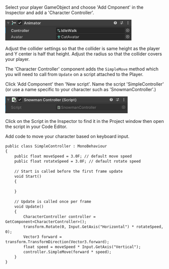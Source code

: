 Select your player GameObject and choose 'Add Cmponent' in the Inspector and add a 'Character Controller'.

![The Animator component in the Inspector window with 'IdleWalk' populated.](images/animator-component.png)

Adjust the collider settings so that the collider is same height as the player and Y center is half that height. Adjust the radius so that the collider covers your player. 

The 'Character Controller' component adds the `SimpleMove` method which you will need to call from `Update` on a script attached to the Player. 

Click 'Add Component' then 'New script'. Name the script 'SimpleController' (or use a name specific to your character such as 'SnowmanController'.)

![The Script component in the Inspector window with 'Player Controller' script populated.](images/snowman-controller.png)

Click on the Script in the Inspector to find it in the Project window then open the script in your Code Editor. 

Add code to move your character based on keyboard input. 

```
public class SimpleController : MonoBehaviour
{
    public float moveSpeed = 3.0F; // default move speed
    public float rotateSpeed = 3.0F; // default rotate speed

    // Start is called before the first frame update
    void Start()
    {
        
    }

    // Update is called once per frame
    void Update()
    {
        CharacterController controller = GetComponent<CharacterController>();
        transform.Rotate(0, Input.GetAxis("Horizontal") * rotateSpeed, 0);
        Vector3 forward = transform.TransformDirection(Vector3.forward);
        float speed = moveSpeed * Input.GetAxis("Vertical");
        controller.SimpleMove(forward * speed);
    }
}
```

